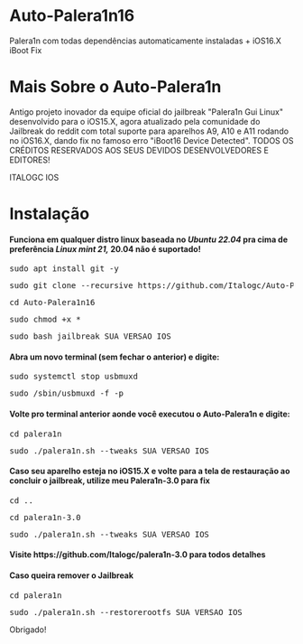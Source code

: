 # Auto-Palera1n16
Palera1n com todas dependências automaticamente instaladas + iOS16.X iBoot Fix

# Mais Sobre o Auto-Palera1n
Antigo projeto inovador da equipe oficial do jailbreak "Palera1n Gui Linux" desenvolvido para o iOS15.X, agora atualizado pela comunidade do Jailbreak do reddit com total suporte para aparelhos A9, A10 e A11 rodando no iOS16.X, dando fix no famoso erro "iBoot16 Device Detected".
TODOS OS CRÉDITOS RESERVADOS AOS SEUS DEVIDOS DESENVOLVEDORES E EDITORES!

ITALOGC IOS




<h1>Instalação</h1>

<h4>Funciona em qualquer distro linux baseada no <i><strong>Ubuntu 22.04</strong></i> pra cima de preferência <i><strong>Linux mint 21,</strong></i>  20.04 não é suportado!</h4>

<pre>sudo apt install git -y</pre>

<pre>sudo git clone --recursive https://github.com/Italogc/Auto-Palera1n16</pre>

<pre>cd Auto-Palera1n16</pre>

<pre>sudo chmod +x *</pre>

<pre>sudo bash jailbreak SUA_VERSAO_IOS</pre>

<h4>Abra um novo terminal (sem fechar o anterior) e digite:</h4>

<pre>sudo systemctl stop usbmuxd</pre>

<pre>sudo /sbin/usbmuxd -f -p</pre>

<h4>Volte pro terminal anterior aonde você executou o Auto-Palera1n e digite:</h4>

<pre>cd palera1n</pre>

<pre>sudo ./palera1n.sh --tweaks SUA_VERSAO_IOS</pre>


<h4>Caso seu aparelho esteja no iOS15.X e volte para a tela de restauração ao concluir o jailbreak, utilize meu Palera1n-3.0 para fix</h4>

<pre>cd ..</pre>

<pre>cd palera1n-3.0</pre>

<pre>sudo ./palera1n.sh --tweaks SUA_VERSAO_IOS</pre>


<h4>Visite https://github.com/Italogc/palera1n-3.0 para todos detalhes</h4>


<h4>Caso queira remover o Jailbreak</h4>

<pre>cd palera1n</pre>

<pre>sudo ./palera1n.sh --restorerootfs SUA_VERSAO_IOS</pre>


<p>Obrigado!</p>
